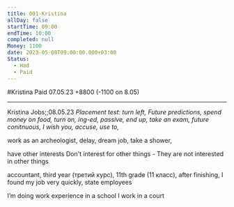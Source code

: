 ```yaml
---
title: 001-Kristina
allDay: false
startTime: 09:00
endTime: 10:00
completed: null
Money: 1100
date: 2023-05-08T09:00:00.000+03:00
Status:
  - Had
  - Paid
---
```

#Kristina 
Paid 07.05.23 +8800 (-1100 on 8.05)
___

Kristina Jobs;;08.05.23
*Placement test: turn left, Future predictions, spend money on food, turn on, ing-ed, passive, end up, take an exam, future conitnuous, I wish you, accuse, use to,* 

work as an archeologist, delay, dream job, take a shower, 

have other interests
Don't interest for other things - They are not interested in other things

accountant, third year (третий курс), 11th grade (11 класс), after finishing, I found my job very quickly, state employees

I’m doing work experience in a school
I work in a court